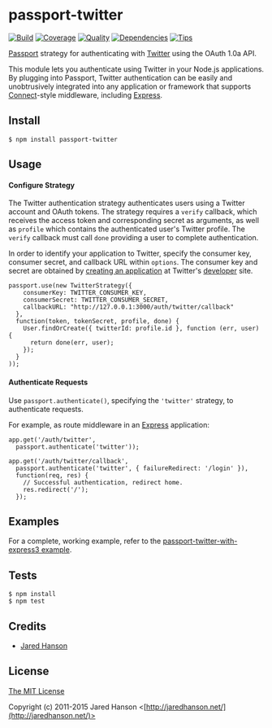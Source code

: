 # passport-twitter

[![Build](https://travis-ci.org/jaredhanson/passport-twitter.svg?branch=master)](https://travis-ci.org/jaredhanson/passport-twitter)
[![Coverage](https://coveralls.io/repos/jaredhanson/passport-twitter/badge.svg?branch=master)](https://coveralls.io/r/jaredhanson/passport-twitter)
[![Quality](https://codeclimate.com/github/jaredhanson/passport-twitter/badges/gpa.svg)](https://codeclimate.com/github/jaredhanson/passport-twitter)
[![Dependencies](https://david-dm.org/jaredhanson/passport-twitter.svg)](https://david-dm.org/jaredhanson/passport-twitter)
[![Tips](https://img.shields.io/gratipay/jaredhanson.svg)](https://gratipay.com/jaredhanson/)


[Passport](http://passportjs.org/) strategy for authenticating with [Twitter](http://twitter.com/)
using the OAuth 1.0a API.

This module lets you authenticate using Twitter in your Node.js applications.
By plugging into Passport, Twitter authentication can be easily and
unobtrusively integrated into any application or framework that supports
[Connect](http://www.senchalabs.org/connect/)-style middleware, including
[Express](http://expressjs.com/).

## Install

    $ npm install passport-twitter

## Usage

#### Configure Strategy

The Twitter authentication strategy authenticates users using a Twitter account
and OAuth tokens.  The strategy requires a `verify` callback, which receives the
access token and corresponding secret as arguments, as well as `profile` which
contains the authenticated user's Twitter profile.   The `verify` callback must
call `done` providing a user to complete authentication.

In order to identify your application to Twitter, specify the consumer key,
consumer secret, and callback URL within `options`.  The consumer key and secret
are obtained by [creating an application](https://dev.twitter.com/apps) at
Twitter's [developer](https://dev.twitter.com/) site.

    passport.use(new TwitterStrategy({
        consumerKey: TWITTER_CONSUMER_KEY,
        consumerSecret: TWITTER_CONSUMER_SECRET,
        callbackURL: "http://127.0.0.1:3000/auth/twitter/callback"
      },
      function(token, tokenSecret, profile, done) {
        User.findOrCreate({ twitterId: profile.id }, function (err, user) {
          return done(err, user);
        });
      }
    ));

#### Authenticate Requests

Use `passport.authenticate()`, specifying the `'twitter'` strategy, to
authenticate requests.

For example, as route middleware in an [Express](http://expressjs.com/)
application:

    app.get('/auth/twitter',
      passport.authenticate('twitter'));
    
    app.get('/auth/twitter/callback', 
      passport.authenticate('twitter', { failureRedirect: '/login' }),
      function(req, res) {
        // Successful authentication, redirect home.
        res.redirect('/');
      });

## Examples

For a complete, working example, refer to the [passport-twitter-with-express3 example](https://github.com/jaredhanson/passport-twitter/tree/master/examples/passport-twitter-with-express3).

## Tests

    $ npm install
    $ npm test

## Credits

  - [Jared Hanson](http://github.com/jaredhanson)

## License

[The MIT License](http://opensource.org/licenses/MIT)

Copyright (c) 2011-2015 Jared Hanson <[http://jaredhanson.net/](http://jaredhanson.net/)>
